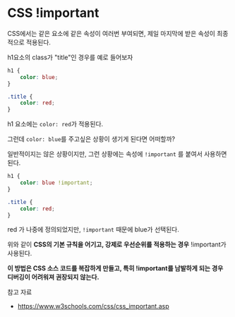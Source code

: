 # CSS !important

CSS에서는 같은 요소에 같은 속성이 여러번 부여되면, 제일 마지막에 받은 속성이 최종적으로 적용된다.



h1요소의 class가 "title"인 경우를 예로 들어보자

```css
h1 {
    color: blue;
}

.title {
    color: red;
}
```

 h1 요소에는 `color: red`가 적용된다.



그런데 `color: blue`를 주고싶은 상황이 생기게 된다면 어떠할까?



일반적이지는 않은 상황이지만, 그런 상황에는 속성에 `!important` 를 붙여서 사용하면 된다. 

```css
h1 {
    color: blue !important;
}

.title {
    color: red;	
}
```

 red 가 나중에 정의되었지만, `!important` 때문에 blue가 선택된다.



위와 같이 **CSS의 기본 규칙을 어기고, 강제로 우선순위를 적용하는 경우** !important가 사용된다.

**이 방법은 CSS 소스 코드를 복잡하게 만들고, 특히 !important를 남발하게 되는 경우 디버깅이 어려워져 권장되지 않는다.**



참고 자료

- https://www.w3schools.com/css/css_important.asp